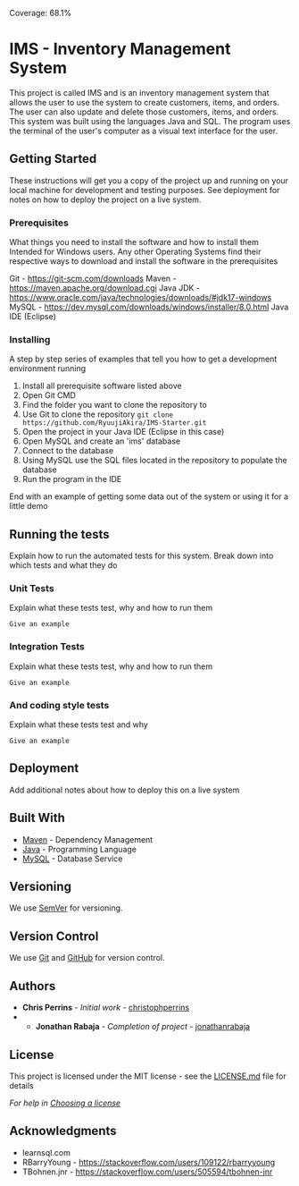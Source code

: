 Coverage: 68.1%
# IMS - Inventory Management System

This project is called IMS and is an inventory management system that allows the user to use the system to create customers, items, and orders. The user can also update and
delete those customers, items, and orders. This system was built using the languages Java and SQL. The program uses the terminal of the user's computer as a visual text
interface for the user.

## Getting Started

These instructions will get you a copy of the project up and running on your local machine for development and testing purposes. See deployment for notes on how to deploy the project on a live system.

### Prerequisites

What things you need to install the software and how to install them
Intended for Windows users. Any other Operating Systems find their respective ways to download and install the software in the prerequisites

Git - https://git-scm.com/downloads
Maven - https://maven.apache.org/download.cgi
Java JDK - https://www.oracle.com/java/technologies/downloads/#jdk17-windows
MySQL - https://dev.mysql.com/downloads/windows/installer/8.0.html
Java IDE (Eclipse)


### Installing

A step by step series of examples that tell you how to get a development environment running

1. Install all prerequisite software listed above
2. Open Git CMD 
3. Find the folder you want to clone the repository to
4. Use Git to clone the repository `git clone https://github.com/RyuujiAkira/IMS-Starter.git`
5. Open the project in your Java IDE (Eclipse in this case)
6. Open MySQL and create an 'ims' database
7. Connect to the database
8. Using MySQL use the SQL files located in the repository to populate the database
9. Run the program in the IDE



End with an example of getting some data out of the system or using it for a little demo

## Running the tests

Explain how to run the automated tests for this system. Break down into which tests and what they do

### Unit Tests 

Explain what these tests test, why and how to run them

```
Give an example
```

### Integration Tests 
Explain what these tests test, why and how to run them

```
Give an example
```

### And coding style tests

Explain what these tests test and why

```
Give an example
```

## Deployment

Add additional notes about how to deploy this on a live system

## Built With

* [Maven](https://maven.apache.org/) - Dependency Management
* [Java](https://www.java.com/en/) - Programming Language
* [MySQL](https://www.mysql.com/) - Database Service

## Versioning

We use [SemVer](http://semver.org/) for versioning.

## Version Control

We use [Git](https://git-scm.com/) and [GitHub](https://github.com/) for version control.

## Authors

* **Chris Perrins** - *Initial work* - [christophperrins](https://github.com/christophperrins)
* * **Jonathan Rabaja** - *Completion of project* - [jonathanrabaja](https://github.com/ryuujiakira)

## License

This project is licensed under the MIT license - see the [LICENSE.md](LICENSE.md) file for details 

*For help in [Choosing a license](https://choosealicense.com/)*

## Acknowledgments

* learnsql.com
* RBarryYoung - https://stackoverflow.com/users/109122/rbarryyoung
* TBohnen.jnr - https://stackoverflow.com/users/505594/tbohnen-jnr

